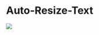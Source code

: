 # Auto-Resize-Text
[![](https://www.jitpack.io/v/ramadhansejati/Auto-Resize-Text.svg)](https://www.jitpack.io/#ramadhansejati/Auto-Resize-Text)
